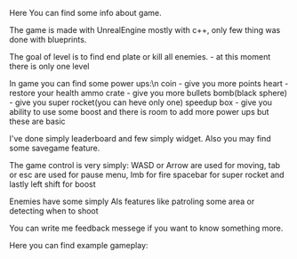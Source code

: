 Here You can find some info about game.

The game is made with UnrealEngine mostly with c++, only few thing was done with blueprints.

The goal of level is to find end plate or kill all enemies. - at this moment there is only one level

In game you can find some power ups:\n
coin - give you more points
heart - restore your health
ammo crate - give you more bullets
bomb(black sphere) - give you super rocket(you can heve only one)
speedup box - give you ability to use some boost 
and there is room to add more power ups but these are basic

I've done simply leaderboard and few simply widget.
Also you may find some savegame feature.

The game control is very simply:
WASD or Arrow are used for moving,
tab or esc are used for pause menu,
lmb for fire
spacebar for super rocket 
and lastly left shift for boost

Enemies have some simply AIs features like patroling some area or detecting when to shoot

You can write me feedback messege if you want to know something more.

Here you can find example gameplay: 
